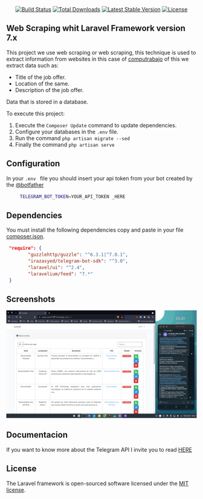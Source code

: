 

<p align="center">
<a href="https://travis-ci.org/laravel/framework"><img src="https://travis-ci.org/laravel/framework.svg" alt="Build Status"></a>
<a href="https://packagist.org/packages/laravel/framework"><img src="https://poser.pugx.org/laravel/framework/d/total.svg" alt="Total Downloads"></a>
<a href="https://packagist.org/packages/laravel/framework"><img src="https://poser.pugx.org/laravel/framework/v/stable.svg" alt="Latest Stable Version"></a>
<a href="https://packagist.org/packages/laravel/framework"><img src="https://poser.pugx.org/laravel/framework/license.svg" alt="License"></a>
</p>

## Web Scraping whit Laravel Framework version 7.x
This project we use web scraping or web scraping, this technique is used to extract information from websites in this case of [computrabajo](https://www.computrabajo.com.mx/trabajo-de-desarrollador?q=Developer) of this we extract data such as:
- Title of the job offer.
- Location of the same.
- Description of the job offer.

Data that is stored in a database.


To execute this project:
1. Execute the `Composer Update` command to update dependencies.
2. Configure your databases in the `.env` file.
3. Run the command `php artisan migrate --sed`
4. Finally the command `php artisan serve`


## Configuration
In your `.env ` file you should insert your api token from your bot created by the [@botfather](https://t.me/botfather)
```bash
     TELEGRAM_BOT_TOKEN=YOUR_API_TOKEN _HERE
```
## Dependencies
You must install the following dependencies copy and paste in your file [composer.json](composer.json).
```json
 "require": {
        "guzzlehttp/guzzle": "^6.3.1|^7.0.1",
        "irazasyed/telegram-bot-sdk": "^3.0",
        "laravel/ui": "^2.4",
        "laravelium/feed": "7.*"
 }
```
## Screenshots
![App](Screenshot_20211210_032107.png)

## Documentacion
If you want to know more about the Telegram API
I invite you to read [HERE](https://t.me/scraping_web_ebuubs)
## License

The Laravel framework is open-sourced software licensed under the [MIT license](https://opensource.org/licenses/MIT).

